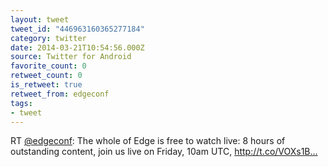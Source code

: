 ```yaml
---
layout: tweet
tweet_id: "446963160365277184"
category: twitter
date: 2014-03-21T10:54:56.000Z
source: Twitter for Android
favorite_count: 0
retweet_count: 0
is_retweet: true
retweet_from: edgeconf
tags:
- tweet
---
```


RT [@edgeconf](https://twitter.com/@edgeconf): The whole of Edge is free to watch live: 8 hours of outstanding content, join us live on Friday, 10am UTC, http://t.co/VOXs1B…

